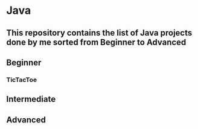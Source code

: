 # Java
## This repository contains the list of Java projects done by me sorted from Beginner to Advanced
## Beginner
### TicTacToe
## Intermediate
## Advanced
